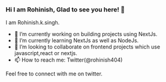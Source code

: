 ### Hi I am Rohinish, Glad to see you here! 👋

I am Rohinish.k.singh. 
- 🔭 I’m currently working on building projects using NextJs.
- 🌱 I’m currently learning NextJs as well as NodeJs.
-  👯 I’m looking to collaborate on frontend projects which use javascript,react or nextjs.
- 📫 How to reach me: Twitter(@rohinish404)

Feel free to connect with me on twitter.

<!--
**rohinish404/rohinish404** is a ✨ _special_ ✨ repository because its `README.md` (this file) appears on your GitHub profile.

Here are some ideas to get you started:

- 🔭 I’m currently working on ...
- 🌱 I’m currently learning ...
- 👯 I’m looking to collaborate on ...
- 🤔 I’m looking for help with ...
- 💬 Ask me about ...
- 📫 How to reach me: ...
- 😄 Pronouns: ...
- ⚡ Fun fact: ...
-->
